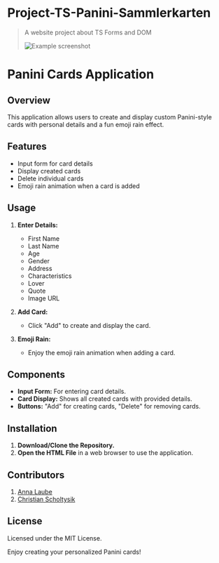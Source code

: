 # Project-TS-Panini-Sammlerkarten

> A website project about TS Forms and DOM
>
> ![Example screenshot](./@latest/src/assets/Sex-and-the-City-Cards.png)


# Panini Cards Application

## Overview
This application allows users to create and display custom Panini-style cards with personal details and a fun emoji rain effect.

## Features
- Input form for card details
- Display created cards
- Delete individual cards
- Emoji rain animation when a card is added

## Usage
1. **Enter Details:**
   - First Name
   - Last Name
   - Age
   - Gender
   - Address
   - Characteristics
   - Lover
   - Quote
   - Image URL

2. **Add Card:**
   - Click "Add" to create and display the card.

3. **Emoji Rain:**
   - Enjoy the emoji rain animation when adding a card.

## Components
- **Input Form:** For entering card details.
- **Card Display:** Shows all created cards with provided details.
- **Buttons:** "Add" for creating cards, "Delete" for removing cards.

## Installation
1. **Download/Clone the Repository.**
2. **Open the HTML File** in a web browser to use the application.

## Contributors
1. [Anna Laube](https://github.com/shakedown3000)
1. [Christian Scholtysik]( https://github.com/ChristianScholtysik)
   

## License
Licensed under the MIT License.

Enjoy creating your personalized Panini cards!
